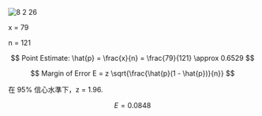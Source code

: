 ![8 2 26](https://github.com/user-attachments/assets/ecab7031-6aa9-4a2a-9dd5-a616a72f5ed1)

x = 79 

n = 121 

$$
Point Estimate: \hat{p} = \frac{x}{n} = \frac{79}{121} \approx 0.6529
$$

$$
Margin of Error E = z \sqrt{\frac{\hat{p}(1 - \hat{p})}{n}}
$$

在 95% 信心水準下，z = 1.96.

$$
E =  0.0848
$$

